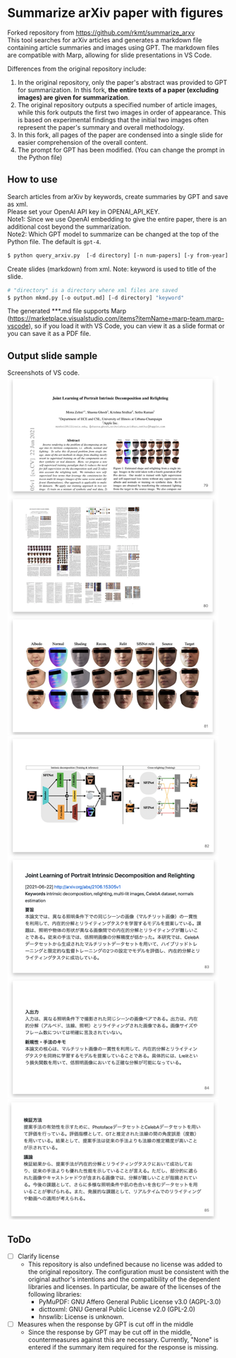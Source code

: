 # Summarize arXiv paper with figures
Forked repository from https://github.com/rkmt/summarize_arxv  
This tool searches for arXiv articles and generates a markdown file containing article summaries and images using GPT.
The markdown files are compatible with Marp, allowing for slide presentations in VS Code.  
  
Differences from the original repository include:
1. In the original repository, only the paper's abstract was provided to GPT for summarization. In this fork, __the entire texts of a paper (excluding images) are given for summarization__.
2. The original repository outputs a specified number of article images, while this fork outputs the first two images in order of appearance. This is based on experimental findings that the initial two images often represent the paper's summary and overall methodology.
3. In this fork, all pages of the paper are condensed into a single slide for easier comprehension of the overall content.
4. The prompt for GPT has been modified. (You can change the prompt in the Python file)

## How to use
Search articles from arXiv by keywords, create summaries by GPT and save as xml.  
Please set your OpenAI API key in OPENAI_API_KEY.  
Note1: Since we use OpenAI embedding to give the entire paper, there is an additional cost beyond the summarization.  
Note2: Which GPT model to summarize can be changed at the top of the Python file. The default is `gpt-4`.

```sh
$ python query_arxiv.py  [-d directory] [-n num-papers] [-y from-year] --api_key YOUR_OPENAI_KEY "search keywords"  
```

Create slides (markdown) from xml.
Note: keyword is used to title of the slide.
```sh
# "directory" is a directory where xml files are saved
$ python mkmd.py [-o output.md] [-d directory] "keyword"
```
The generated ***.md file supports Marp (https://marketplace.visualstudio.com/items?itemName=marp-team.marp-vscode), so if you load it with VS Code, you can view it as a slide format or you can save it as a PDF file.


## Output slide sample
Screenshots of VS code.  
<img src="./sample_imgs/sample1.png" width="480">
<img src="./sample_imgs/sample2.png" width="480">
<img src="./sample_imgs/sample3.png" width="480">


## ToDo
- [ ] Clarify license
  - This repository is also undefined because no license was added to the original repository. The configuration must be consistent with the original author's intentions and the compatibility of the dependent libraries and licenses. In particular, be aware of the licenses of the following libraries:
    - PyMuPDF: GNU Affero General Public License v3.0 (AGPL-3.0)
    - dicttoxml: GNU General Public License v2.0 (GPL-2.0)
    - hnswlib: License is unknown.
- [ ] Measures when the response by GPT is cut off in the middle
  - Since the response by GPT may be cut off in the middle, countermeasures against this are necessary. Currently, "None" is entered if the summary item required for the response is missing.
